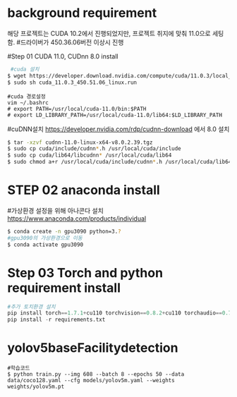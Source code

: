 ﻿# background requirement 
 해당 프로젝트는 CUDA 10.2에서 진행되었지만, 프로젝트 취지에 맞춰 11.0으로 세팅함. 
#드라이버가 450.36.06버전 이상시 진행

#Step 01 CUDA 11.0, CUDnn 8.0 install
```bash
 #cuda 설치
$ wget https://developer.download.nvidia.com/compute/cuda/11.0.3/local_installers/cuda_11.0.3_450.51.06_linux.run
$ sudo sh cuda_11.0.3_450.51.06_linux.run
```
```
#cuda 경로설정
vim ~/.bashrc
# export PATH=/usr/local/cuda-11.0/bin:$PATH
# export LD_LIBRARY_PATH=/usr/local/cuda-11.0/lib64:$LD_LIBRARY_PATH
```

#cuDNN설치
https://developer.nvidia.com/rdp/cudnn-download 에서 8.0 설치


```bash
$ tar -xzvf cudnn-11.0-linux-x64-v8.0.2.39.tgz
$ sudo cp cuda/include/cudnn*.h /usr/local/cuda/include
$ sudo cp cuda/lib64/libcudnn* /usr/local/cuda/lib64
$ sudo chmod a+r /usr/local/cuda/include/cudnn*.h /usr/local/cuda/lib64/libcudnn*
```

# STEP 02 anaconda install
#가상환경 설정을 위해 아나콘다 설치 
https://www.anaconda.com/products/individual
```bash
$ conda create -n gpu3090 python=3.? 
#gpu3090의 가상환경으로 이동
$ conda activate gpu3090
```

# Step 03 Torch and python requirement install
``` python
#추가 토치환경 설치
pip install torch==1.7.1+cu110 torchvision==0.8.2+cu110 torchaudio==0.7.2 -f 
pip install -r requirements.txt
```

# yolov5baseFacilitydetection
```
#학습코드
$ python train.py --img 608 --batch 8 --epochs 50 --data data/coco128.yaml --cfg models/yolov5m.yaml --weights weights/yolov5m.pt

```
